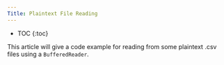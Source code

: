 ```yaml
---
Title: Plaintext File Reading
---
```


* TOC
  {:toc}

This article will give a code example for reading from some plaintext .csv files using a `BufferedReader`.